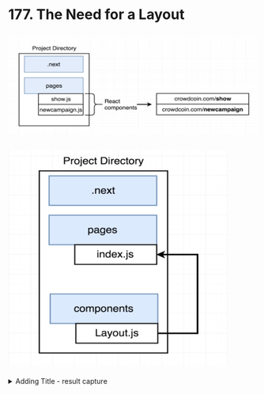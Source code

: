 # 177. The Need for a Layout

![160.3_Next's-Pages-Architecture.png](../imgs/160.3_Next's-Pages-Architecture.png)  
---
![177.1_The-Need-for-a-Layout.png](../imgs/177.1_The-Need-for-a-Layout.png)  
---


<details>
  <summary>Adding Title - result capture</summary>

**index.js** - Adding `<h3>Open Campaigns</h3>`
```
import React, { Component } from "react";
import { Card, Button } from "semantic-ui-react";
import factory from "../ethereum/factory";

class CampaignIndex extends Component {
  static async getInitialProps() {
    const campaigns = await factory.methods.getDeployedCampaigns().call();

    return { campaigns };
  }

  renderCampaigns() {
    const items = this.props.campaigns.map((address) => {
      return {
        header: address,
        description: <a>View Campaign</a>,
        fluid: true,
      };
    });
    return <Card.Group items={items} />;
  }

  render() {
    return <div>
      <link
        rel="stylesheet"
        href="//cdnjs.cloudflare.com/ajax/libs/semantic-ui/2.2.12/semantic.min.css"
      />    
      <h3>Open Campaigns</h3>  
      {this.renderCampaigns()}
      <Button 
        content="Create Campain"
        icon = "add circle"
        primary
      />
      </div>;
  }
}

export default CampaignIndex;
```
---
![177.3_The-Need-for-a-Layout.png](../imgs/177.3_The-Need-for-a-Layout.png)  
---
**Sometimes the issue is as following**
![177.2_The-Need-for-a-Layout.png](../imgs/177.2_The-Need-for-a-Layout.png)  
---
</details>
